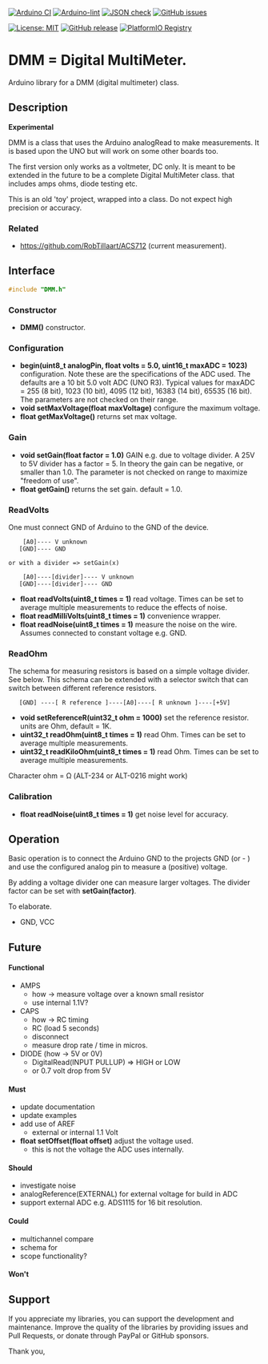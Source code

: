 
[![Arduino CI](https://github.com/RobTillaart/DMM/workflows/Arduino%20CI/badge.svg)](https://github.com/marketplace/actions/arduino_ci)
[![Arduino-lint](https://github.com/RobTillaart/DMM/actions/workflows/arduino-lint.yml/badge.svg)](https://github.com/RobTillaart/DMM/actions/workflows/arduino-lint.yml)
[![JSON check](https://github.com/RobTillaart/DMM/actions/workflows/jsoncheck.yml/badge.svg)](https://github.com/RobTillaart/DMM/actions/workflows/jsoncheck.yml)
[![GitHub issues](https://img.shields.io/github/issues/RobTillaart/DMM.svg)](https://github.com/RobTillaart/DMM/issues)

[![License: MIT](https://img.shields.io/badge/license-MIT-green.svg)](https://github.com/RobTillaart/DMM/blob/master/LICENSE)
[![GitHub release](https://img.shields.io/github/release/RobTillaart/DMM.svg?maxAge=3600)](https://github.com/RobTillaart/DMM/releases)
[![PlatformIO Registry](https://badges.registry.platformio.org/packages/robtillaart/library/DMM.svg)](https://registry.platformio.org/libraries/robtillaart/DMM)


# DMM = Digital MultiMeter.

Arduino library for a DMM (digital multimeter) class.


## Description

**Experimental**

DMM is a class that uses the Arduino analogRead to make measurements.
It is based upon the UNO but will work on some other boards too.

The first version only works as a voltmeter, DC only.
It is meant to be extended in the future to be a complete Digital MultiMeter class.
that includes amps ohms, diode testing etc.

This is an old 'toy' project, wrapped into a class.
Do not expect high precision or accuracy.


### Related

- https://github.com/RobTillaart/ACS712 (current measurement).


## Interface

```cpp
#include "DMM.h"
```

### Constructor

- **DMM()** constructor.

### Configuration

- **begin(uint8_t analogPin, float volts = 5.0, uint16_t maxADC = 1023)** configuration.
Note these are the specifications of the ADC used.
The defaults are a 10 bit 5.0 volt ADC (UNO R3).
Typical values for maxADC = 255 (8 bit), 1023 (10 bit), 4095 (12 bit), 16383 (14 bit), 65535 (16 bit).
The parameters are not checked on their range.
- **void setMaxVoltage(float maxVoltage)** configure the maximum voltage.
- **float getMaxVoltage()** returns set max voltage.

### Gain

- **void setGain(float factor = 1.0)** GAIN e.g. due to voltage divider.
A 25V to 5V divider has a factor = 5.
In theory the gain can be negative, or smaller than 1.0.
The parameter is not checked on range to maximize "freedom of use".
- **float getGain()** returns the set gain. default = 1.0.


### ReadVolts

One must connect GND of Arduino to the GND of the device.
```
    [A0]---- V unknown
   [GND]---- GND

or with a divider => setGain(x)

    [A0]----[divider]---- V unknown
   [GND]----[divider]---- GND

```

- **float readVolts(uint8_t times = 1)** read voltage.
Times can be set to average multiple measurements to reduce the effects of noise.
- **float readMilliVolts(uint8_t times = 1)** convenience wrapper.
- **float readNoise(uint8_t times = 1)** measure the noise on the wire.
Assumes connected to constant voltage e.g. GND.


### ReadOhm

The schema for measuring resistors is based on a simple voltage divider.
See below. This schema can be extended with a selector switch that can
switch between different reference resistors.

```
   [GND] ----[ R reference ]----[A0]----[ R unknown ]----[+5V]
```

- **void setReferenceR(uint32_t ohm = 1000)** set the reference resistor.
units are Ohm, default = 1K.
- **uint32_t readOhm(uint8_t times = 1)** read Ohm.
Times can be set to average multiple measurements.
- **uint32_t readKiloOhm(uint8_t times = 1)** read Ohm.
Times can be set to average multiple measurements.

Character ohm = Ω  (ALT-234 or ALT-0216 might work)


### Calibration

- **float readNoise(uint8_t times = 1)** get noise level for accuracy.


## Operation

Basic operation is to connect the Arduino GND to the projects GND (or - )
and use the configured analog pin to measure a (positive) voltage.

By adding a voltage divider one can measure larger voltages.
The divider factor can be set with **setGain(factor)**.

To elaborate.
- GND, VCC


## Future

#### Functional

- AMPS
  - how -> measure voltage over a known small resistor
  - use internal 1.1V?
- CAPS
  - how -> RC timing
  - RC (load 5 seconds)
  - disconnect
  - measure drop rate / time in micros.
- DIODE (how -> 5V or 0V)
  - DigitalRead(INPUT PULLUP) => HIGH or LOW
  - or 0.7 volt drop from 5V


#### Must

- update documentation
- update examples
- add use of AREF
  - external or internal 1.1 Volt
- **float setOffset(float offset)** adjust the voltage used.
  - this is not the voltage the ADC uses internally.

#### Should

- investigate noise
- analogReference(EXTERNAL) for external voltage for build in ADC
- support external ADC e.g. ADS1115 for 16 bit resolution.

#### Could

- multichannel compare
- schema for
- scope functionality?

#### Won't


## Support

If you appreciate my libraries, you can support the development and maintenance.
Improve the quality of the libraries by providing issues and Pull Requests, or
donate through PayPal or GitHub sponsors.

Thank you,


